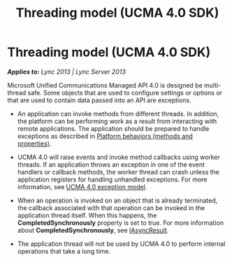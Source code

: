 ﻿---
title: Threading model (UCMA 4.0 SDK)
TOCTitle: Threading model
ms:assetid: abdf2e3d-c235-4ff9-b8b0-9b709e7b22f8
ms:mtpsurl: https://msdn.microsoft.com/en-us/library/Dn466080(v=office.15)
ms:contentKeyID: 57103186
ms.date: 07/25/2014
mtps_version: v=office.15
---

# Threading model (UCMA 4.0 SDK)


_**Applies to:** Lync 2013 | Lync Server 2013_

Microsoft Unified Communications Managed API 4.0 is designed be multi-thread safe. Some objects that are used to configure settings or options or that are used to contain data passed into an API are exceptions.

  - An application can invoke methods from different threads. In addition, the platform can be performing work as a result from interacting with remote applications. The application should be prepared to handle exceptions as described in [Platform behaviors (methods and properties)](platform-behaviors-methods-and-properties.md).

  - UCMA 4.0 will raise events and invoke method callbacks using worker threads. If an application throws an exception in one of the event handlers or callback methods, the worker thread can crash unless the application registers for handling unhandled exceptions. For more information, see [UCMA 4.0 exception model](ucma-4-0-exception-model.md).

  - When an operation is invoked on an object that is already terminated, the callback associated with that operation can be invoked in the application thread itself. When this happens, the **CompletedSynchronously** property is set to true. For more information about **CompletedSynchronously**, see [IAsyncResult](http://msdn2.microsoft.com/en-us/library/ft8a6455).

  - The application thread will not be used by UCMA 4.0 to perform internal operations that take a long time.

